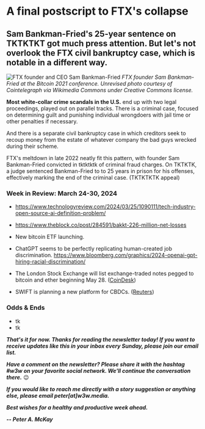 # A final postscript to FTX's collapse
## Sam Bankman-Fried's 25-year sentence on TKTKTKT got much press attention. But let's not overlook the FTX civil bankruptcy case, which is notable in a different way.

![FTX founder and CEO Sam Bankman-Fried](https://upload.wikimedia.org/wikipedia/commons/a/a0/Sam_Bankman-Fried.png)
*FTX founder Sam Bankman-Fried at the Bitcoin 2021 conference. Unrevised photo courtesy of Cointelegraph via Wikimedia Commons under Creative Commons license.*

**Most white-collar crime scandals in the U.S.** end up with two legal proceedings, played out on parallel tracks. There is a criminal case, focused on determining guilt and punishing individual wrongdoers with jail time or other penalties if necessary.

And there is a separate civil bankruptcy case in which creditors seek to recoup money from the estate of whatever company the bad guys wrecked during their scheme.

FTX's meltdown in late 2022 neatly fit this pattern, with founder Sam Bankman-Fried convicted in tktktktk of criminal fraud charges. On TKTKTK, a judge sentenced Bankman-Fried to to 25 years in prison for his offenses, effectively marking the end of the criminal case. (TKTKTKTK appeal)



### Week in Review: March 24-30, 2024

- https://www.technologyreview.com/2024/03/25/1090111/tech-industry-open-source-ai-definition-problem/

- https://www.theblock.co/post/284591/bakkt-226-million-net-losses

- New bitcoin ETF launching. <!-- Need link. Bianco tweeted news about this. Hmmm... -->

- ChatGPT seems to be perfectly replicating human-created job discrimination. https://www.bloomberg.com/graphics/2024-openai-gpt-hiring-racial-discrimination/ <!-- This Bloomberg link runs smack into a paywall. Need to replace with a more user-friendly one. -->

- The London Stock Exchange will list exchange-traded notes pegged to bitcoin and ether beginning May 28. ([CoinDesk](https://www.coindesk.com/business/2024/03/25/london-stock-exchange-will-start-market-for-bitcoin-and-ether-etns-may-28/))

- SWIFT is planning a new platform for CBDCs. ([Reuters](https://www.reuters.com/business/finance/swift-planning-launch-new-central-bank-digital-currency-platform-12-24-months-2024-03-25/))

### Odds & Ends

- tk
- tk

_**That's it for now. Thanks for reading the newsletter today! If you want to receive updates like this in your inbox every Sunday, please join our email list.**_

_**Have a comment on the newsletter? Please share it with the hashtag #w3w on your favorite social network. We'll continue the conversation there.**_ 😉

_**If you would like to reach me directly with a story suggestion or anything else, please email peter[at]w3w.media.**_

_**Best wishes for a healthy and productive week ahead.**_  

_**-- Peter A. McKay**_  
